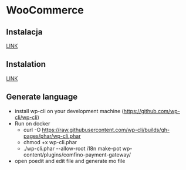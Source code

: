 # WooCommerce

## Instalacja

[LINK](docs/comfino.pl.md)

## Instalation

[LINK](docs/comfino.en.md)


## Generate language

 * install wp-cli on your development machine (https://github.com/wp-cli/wp-cli)
 * Run on docker
   * curl -O https://raw.githubusercontent.com/wp-cli/builds/gh-pages/phar/wp-cli.phar
   * chmod +x wp-cli.phar
   * ./wp-cli.phar --allow-root i18n make-pot wp-content/plugins/comfino-payment-gateway/
 * open poedit and edit file and generate mo file
 
